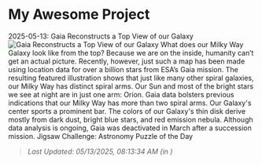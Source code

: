 # My Awesome Project

<!-- APOD Start -->
2025-05-13: Gaia Reconstructs a Top View of our Galaxy
![Gaia Reconstructs a Top View of our Galaxy](https://apod.nasa.gov/apod/image/2505/MilkyWayTop_Gaia_960.jpg)
What does our Milky Way Galaxy look like from the top? Because we are on the inside, humanity can’t get an actual picture. Recently, however, just such a map has been made using location data for over a billion stars from ESA’s Gaia mission. The resulting featured illustration shows that just like many other spiral galaxies, our Milky Way has distinct spiral arms.  Our Sun and most of the bright stars we see at night are in just one arm: Orion. Gaia data bolsters previous indications that our Milky Way has more than two spiral arms. Our Galaxy's center sports a prominent bar.  The colors of our Galaxy's thin disk derive mostly from dark dust, bright blue stars, and red emission nebula. Although data analysis is ongoing, Gaia was deactivated in March after a succession mission.   Jigsaw Challenge: Astronomy Puzzle of the Day
> _Last Updated: 05/13/2025, 08:13:34 AM (in )_
<!-- APOD End -->
